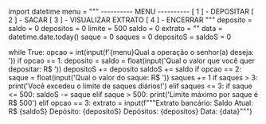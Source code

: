 import datetime
menu = """
---------- MENU ----------
[ 1 ] - DEPOSITAR
[ 2 ] - SACAR
[ 3 ] - VISUALIZAR EXTRATO
[ 4 ] - ENCERRAR
"""
deposito = saldo = 0
depositos = 0
limite = 500
saldo = 0
extrato = ""
data = datetime.date.today()
saque = 0
saques = 0
depositoS = saldoS = 0



while True:
    opcao = int(input(f'{menu}Qual a operação o senhor(a) deseja: '))
    if opcao == 1:
        deposito = saldo = float(input('Qual o valor que você quer depositar: R$ '))
        depositoS += deposito
        saldoS += saldo
    if opcao == 2:
        saque = float(input('Qual o valor do saque: R$ '))
        saques += 1
        if saques > 3:
            print('Você excedeu o limite de saques diários!')
        elif saques <= 3:
            if saque <= 500:
                saldoS -= saque
            elif saque > 500:
                print('Limite máximo por saque é R$ 500')
    elif opcao == 3:
        extrato = input(f"""Extrato bancário: 
                        Saldo Atual: R$ {saldoS}
                        Depósito: {depositoS}
                        Depósitos: {depositos}
                        Data: {data}""")
















